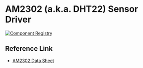 # AM2302 (a.k.a. DHT22) Sensor Driver

[![Component Registry](https://components.espressif.com/components/suda-morris/am2302_rmt/badge.svg)](https://components.espressif.com/components/suda-morris/am2302_rmt)

## Reference Link

* [AM2302 Data Sheet](https://files.seeedstudio.com/wiki/Grove-Temperature_and_Humidity_Sensor_Pro/res/AM2302-EN.pdf)
